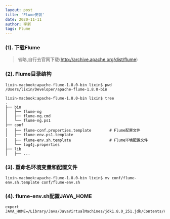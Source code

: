```yaml
---
layout: post
title: 'Flume安装'
date: 2020-11-11
author: 李新
tags: Flume
---
```


### (1). 下载Flume
> 省略,自行去官网下载(http://archive.apache.org/dist/flume)

### (2). Flume目录结构

```
lixin-macbook:apache-flume-1.8.0-bin lixin$ pwd
/Users/lixin/Developer/apache-flume-1.8.0-bin

lixin-macbook:apache-flume-1.8.0-bin lixin$ tree
.
├── bin
│   ├── flume-ng
│   ├── flume-ng.cmd
│   └── flume-ng.ps1
├── conf
│   ├── flume-conf.properties.template        # Flume配置文件
│   ├── flume-env.ps1.template
│   ├── flume-env.sh.template                 # Flume环境配置文件
│   └── log4j.properties
├── lib
│   ├── ...
```

### (3). 重命名环境变量和配置文件
```
lixin-macbook:apache-flume-1.8.0-bin lixin$ mv conf/flume-env.sh.template conf/flume-env.sh
```
### (4). flume-env.sh配置JAVA_HOME
```
export JAVA_HOME=/Library/Java/JavaVirtualMachines/jdk1.8.0_251.jdk/Contents/Home
```
